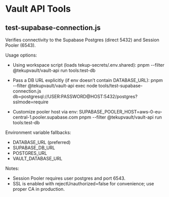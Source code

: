 # Vault API Tools

## test-supabase-connection.js

Verifies connectivity to the Supabase Postgres (direct 5432) and Session Pooler (6543).

Usage options:

- Using workspace script (loads tekup-secrets/.env.shared):
  pnpm --filter @tekupvault/vault-api run tools:test-db

- Pass a DB URL explicitly (if env doesn’t contain DATABASE_URL):
  pnpm --filter @tekupvault/vault-api exec node tools/test-supabase-connection.js db=postgresql://USER:PASSWORD@HOST:5432/postgres?sslmode=require

- Customize pooler host via env:
  SUPABASE_POOLER_HOST=aws-0-eu-central-1.pooler.supabase.com pnpm --filter @tekupvault/vault-api run tools:test-db

Environment variable fallbacks:
- DATABASE_URL (preferred)
- SUPABASE_DB_URL
- POSTGRES_URL
- VAULT_DATABASE_URL

Notes:
- Session Pooler requires user postgres and port 6543.
- SSL is enabled with rejectUnauthorized=false for convenience; use proper CA in production.
